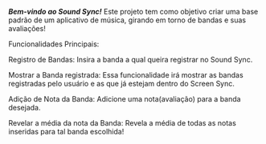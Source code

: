 ***Bem-vindo ao Sound Sync!*** Este projeto tem como objetivo criar uma base padrão de um aplicativo de música, girando em torno de bandas e suas avaliações!

Funcionalidades Principais: 

Registro de Bandas: Insira a banda a qual queira registrar no Sound Sync.

Mostrar a Banda registrada: Essa funcionalidade irá mostrar as bandas registradas pelo usuário e as que já estejam dentro do Screen Sync.

Adição de Nota da Banda: Adicione uma nota(avaliação) para a banda desejada.

Revelar a média da nota da Banda: Revela a média de todas as notas inseridas para tal banda escolhida!

